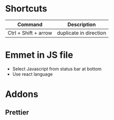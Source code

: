# Shortcuts

| Command | Description |
| --- | --- |
| Ctrl + Shift + arrow | duplicate in direction



# Emmet in JS file

- Select Javascript from status bar at bottom
- Use react language

# Addons

## Prettier
